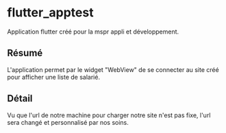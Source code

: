 # flutter_apptest

Application flutter créé pour la mspr appli et développement.

## Résumé
L'application permet par le widget "WebView" de se connecter au site créé pour afficher une liste de salarié.

## Détail
Vu que l'url de notre machine pour charger notre site n'est pas fixe, l'url sera changé et personnalisé par nos soins.

